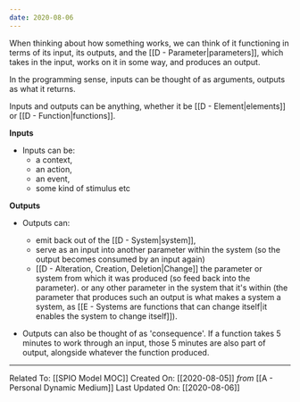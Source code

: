 ```yaml
---
date: 2020-08-06
---
```


When thinking about how something works, we can think of it functioning in terms of its input, its outputs, and the [[D - Parameter|parameters]], which takes in the input, works on it in some way, and produces an output. 

In the programming sense, inputs can be thought of as arguments, outputs as what it returns.

Inputs and outputs can be anything, whether it be [[D - Element|elements]] or [[D - Function|functions]].

**Inputs**
- Inputs can be:
	- a context, 
	- an action, 
	- an event,
	- some kind of stimulus etc

**Outputs**
- Outputs can: 
	- emit back out of the [[D - System|system]],   
	- serve as an input into another parameter within the system (so the output becomes consumed by an input again)
	- [[D - Alteration, Creation, Deletion|Change]] the parameter or system from which it was produced (so feed back into the parameter). or any other parameter in the system that it's within (the parameter that produces such an output is what makes a system a system, as [[E - Systems are functions that can change itself|it enables the system to change itself]]).

- Outputs can also be thought of as 'consequence'. If a function takes 5 minutes to work through an input, those 5 minutes are also part of output, alongside whatever the function produced.

---

Related To: [[SPIO Model MOC]]
Created On: [[2020-08-05]] *from* [[A - Personal Dynamic Medium]]
Last Updated On: [[2020-08-06]]
